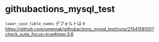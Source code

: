 # githubactions_mysql_test

`lower_case_table_names` デフォルトは `0`
https://github.com/umemak/githubactions_mysql_test/runs/2154158100?check_suite_focus=true#step:3:6


